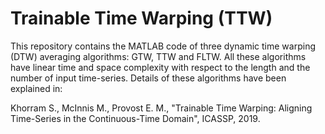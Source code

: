 # Trainable Time Warping (TTW)

This repository contains the MATLAB code of three dynamic time warping (DTW) averaging algorithms: GTW, TTW and FLTW. All these algorithms have linear time and space complexity with respect to the length and the number of input time-series. Details of these algorithms have been explained in:

Khorram S., McInnis M., Provost E. M., "Trainable Time Warping: Aligning Time-Series in the Continuous-Time Domain", ICASSP, 2019.

